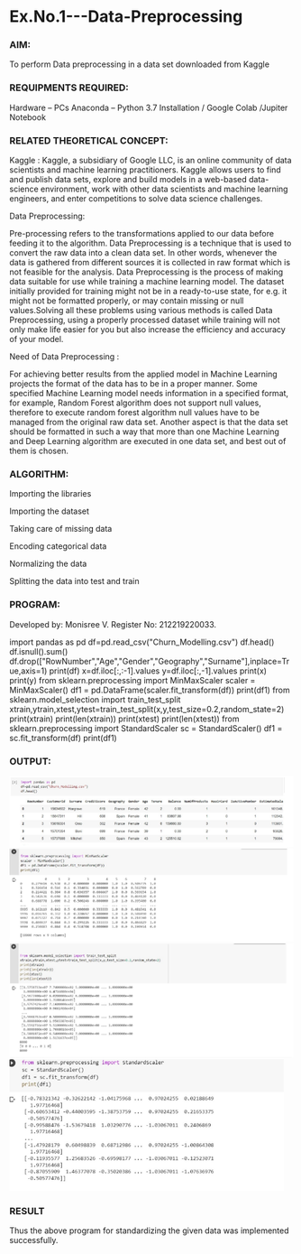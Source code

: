 # Ex.No.1---Data-Preprocessing
### AIM:

To perform Data preprocessing in a data set downloaded from Kaggle

### REQUIPMENTS REQUIRED:
Hardware – PCs
Anaconda – Python 3.7 Installation / Google Colab /Jupiter Notebook

###  RELATED THEORETICAL CONCEPT:

Kaggle :
Kaggle, a subsidiary of Google LLC, is an online community of data scientists and machine learning practitioners. Kaggle allows users to find and publish data sets, explore and build models in a web-based data-science environment, work with other data scientists and machine learning engineers, and enter competitions to solve data science challenges.

Data Preprocessing:

Pre-processing refers to the transformations applied to our data before feeding it to the algorithm. Data Preprocessing is a technique that is used to convert the raw data into a clean data set. In other words, whenever the data is gathered from different sources it is collected in raw format which is not feasible for the analysis.
Data Preprocessing is the process of making data suitable for use while training a machine learning model. The dataset initially provided for training might not be in a ready-to-use state, for e.g. it might not be formatted properly, or may contain missing or null values.Solving all these problems using various methods is called Data Preprocessing, using a properly processed dataset while training will not only make life easier for you but also increase the efficiency and accuracy of your model.

Need of Data Preprocessing :

For achieving better results from the applied model in Machine Learning projects the format of the data has to be in a proper manner. Some specified Machine Learning model needs information in a specified format, for example, Random Forest algorithm does not support null values, therefore to execute random forest algorithm null values have to be managed from the original raw data set.
Another aspect is that the data set should be formatted in such a way that more than one Machine Learning and Deep Learning algorithm are executed in one data set, and best out of them is chosen.


### ALGORITHM:
Importing the libraries

Importing the dataset

Taking care of missing data

Encoding categorical data

Normalizing the data

Splitting the data into test and train

### PROGRAM:
Developed by: Monisree V.
Register No: 212219220033.

import pandas as pd
df=pd.read_csv("Churn_Modelling.csv")
df.head()
df.isnull().sum()
df.drop(["RowNumber","Age","Gender","Geography","Surname"],inplace=True,axis=1)
print(df)
x=df.iloc[:,:-1].values
y=df.iloc[:,-1].values
print(x)
print(y)
from sklearn.preprocessing import MinMaxScaler
scaler = MinMaxScaler()
df1 = pd.DataFrame(scaler.fit_transform(df))
print(df1)
from sklearn.model_selection import train_test_split
xtrain,ytrain,xtest,ytest=train_test_split(x,y,test_size=0.2,random_state=2)
print(xtrain)
print(len(xtrain))
print(xtest)
print(len(xtest))
from sklearn.preprocessing import StandardScaler
sc = StandardScaler()
df1 = sc.fit_transform(df)
print(df1)


### OUTPUT:
![output](https://github.com/MONISREEV/Ex.No.1---Data-Preprocessing/blob/main/op1.PNG?raw=true)
![output](https://github.com/MONISREEV/Ex.No.1---Data-Preprocessing/blob/main/op2.PNG?raw=true)
![output](https://github.com/MONISREEV/Ex.No.1---Data-Preprocessing/blob/main/op3.PNG?raw=true)
![output](https://github.com/MONISREEV/Ex.No.1---Data-Preprocessing/blob/main/op4.PNG?raw=true)

### RESULT
Thus the above program for standardizing the given data was implemented successfully.
